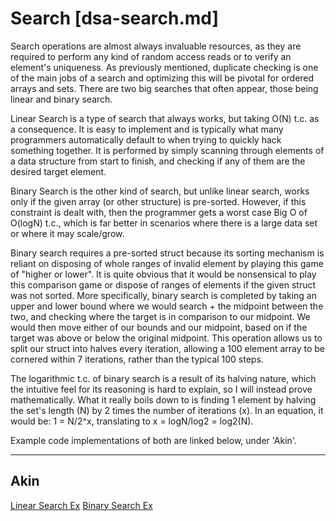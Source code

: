# Search [dsa-search.md]

Search operations are almost always invaluable resources, as they are required
to perform any kind of random access reads or to verify an element's uniqueness.
As previously mentioned, duplicate checking is one of the main jobs of a search
and optimizing this will be pivotal for ordered arrays and sets. There are two
big searches that often appear, those being linear and binary search.

Linear Search is a type of search that always works, but taking O(N) t.c. as
a consequence. It is easy to implement and is typically what many programmers
automatically default to when trying to quickly hack something together. It is
performed by simply scanning through elements of a data structure from start to
finish, and checking if any of them are the desired target element.

Binary Search is the other kind of search, but unlike linear search, works only
if the given array (or other structure) is pre-sorted. However, if this
constraint is dealt with, then the programmer gets a worst case Big O of O(logN)
t.c., which is far better in scenarios where there is a large data set or where
it may scale/grow.

Binary search requires a pre-sorted struct because its sorting mechanism is
reliant on disposing of whole ranges of invalid element by playing this game of
"higher or lower". It is quite obvious that it would be nonsensical to play this
comparison game or dispose of ranges of elements if the given struct was not
sorted. More specifically, binary search is completed by taking an upper and
lower bound where we would search + the midpoint between the two, and checking
where the target is in comparison to our midpoint. We would then move either of
our bounds and our midpoint, based on if the target was above or below the
original midpoint. This operation allows us to split our struct into halves
every iteration, allowing a 100 element array to be cornered within
7 iterations, rather than the typical 100 steps.

The logarithmic t.c. of binary search is a result of its halving nature, which
the intuitive feel for its reasoning is hard to explain, so I will instead prove
mathematically. What it really boils down to is finding 1 element by halving the
set's length (N) by 2 times the number of iterations (x). In an equation, it
would be: 1 = N/2^x, translating to x = logN/log2 = log2(N). 

Example code implementations of both are linked below, under 'Akin'.

---

## Akin

[Linear Search Ex](linear_search.py)
[Binary Search Ex](binary_search.py)
